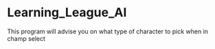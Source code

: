 # Learning_League_AI
This program will advise you on what type of character to pick when in champ select
